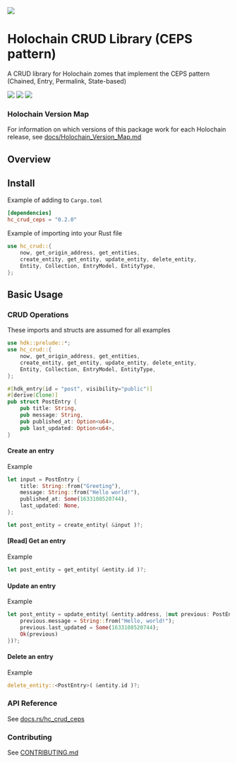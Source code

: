 [![](https://img.shields.io/crates/v/hc-crud-ceps?style=flat-square)](https://crates.io/crates/hc_crud_ceps)

# Holochain CRUD Library (CEPS pattern)
A CRUD library for Holochain zomes that implement the CEPS pattern (Chained, Entry, Permalink,
State-based)


[![](https://img.shields.io/github/issues-raw/mjbrisebois/rust-hc-crud-ceps?style=flat-square)](https://github.com/mjbrisebois/rust-hc-crud-ceps/issues)
[![](https://img.shields.io/github/issues-closed-raw/mjbrisebois/rust-hc-crud-ceps?style=flat-square)](https://github.com/mjbrisebois/rust-hc-crud-ceps/issues?q=is%3Aissue+is%3Aclosed)
[![](https://img.shields.io/github/issues-pr-raw/mjbrisebois/rust-hc-crud-ceps?style=flat-square)](https://github.com/mjbrisebois/rust-hc-crud-ceps/pulls)


### Holochain Version Map
For information on which versions of this package work for each Holochain release, see
[docs/Holochain_Version_Map.md](docs/Holochain_Version_Map.md)


## Overview

## Install

Example of adding to `Cargo.toml`
```toml
[dependencies]
hc_crud_ceps = "0.2.0"
```

Example of importing into your Rust file
```rust
use hc_crud::{
    now, get_origin_address, get_entities,
    create_entity, get_entity, update_entity, delete_entity,
    Entity, Collection, EntryModel, EntityType,
};
```


## Basic Usage

### CRUD Operations
These imports and structs are assumed for all examples
```rust
use hdk::prelude::*;
use hc_crud::{
    now, get_origin_address, get_entities,
    create_entity, get_entity, update_entity, delete_entity,
    Entity, Collection, EntryModel, EntityType,
};

#[hdk_entry(id = "post", visibility="public")]
#[derive(Clone)]
pub struct PostEntry {
    pub title: String,
    pub message: String,
    pub published_at: Option<u64>,
    pub last_updated: Option<u64>,
}
```

#### Create an entry

Example
```rust
let input = PostEntry {
    title: String::from("Greeting"),
    message: String::from("Hello world!"),
    published_at: Some(1633108520744),
    last_updated: None,
};

let post_entity = create_entity( &input )?;
```

#### [Read] Get an entry

Example
```rust
let post_entity = get_entity( &entity.id )?;
```

#### Update an entry

Example
```rust
let post_entity = update_entity( &entity.address, |mut previous: PostEntry, _| {
    previous.message = String::from("Hello, world!");
    previous.last_updated = Some(1633108520744);
    Ok(previous)
})?;
```

#### Delete an entry

Example
```rust
delete_entity::<PostEntry>( &entity.id )?;
```


### API Reference

See [docs.rs/hc_crud_ceps](https://docs.rs/hc_crud_ceps/)

### Contributing

See [CONTRIBUTING.md](CONTRIBUTING.md)
